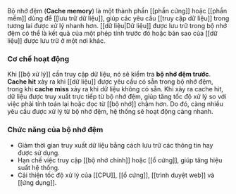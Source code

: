 Bộ nhớ đệm (**Cache memory**) là một thành phần [[phần cứng]] hoặc [[phần mềm]] dùng để [[lưu trữ dữ liệu]], giúp các yêu cầu [[truy cập dữ liệu]] trong tương lai được xử lý nhanh hơn. [[dữ liệu|Dữ liệu]] được lưu trữ trong bộ nhớ đệm có thể là kết quả của một phép tính trước đó hoặc bản sao của [[dữ liệu]] được lưu trữ ở một nơi khác.

### Cơ chế hoạt động
Khi [[bộ xử lý]] cần truy cập dữ liệu, nó sẽ kiểm tra **bộ nhớ đệm trước**.
**Cache hit** xảy ra khi [[dữ liệu]] được yêu cầu có sẵn trong bộ nhớ đệm, trong khi **cache miss** xảy ra khi dữ liệu không có sẵn. Khi xảy ra cache hit, dữ liệu được truy xuất trực tiếp từ bộ nhớ đệm, giúp tăng tốc độ xử lý so với việc phải tính toán lại hoặc đọc từ [[bộ nhớ]] chậm hơn. Do đó, càng nhiều yêu cầu được xử lý từ bộ nhớ đệm, hệ thống sẽ hoạt động càng nhanh.

### Chức năng của bộ nhớ đệm
- Giảm thời gian truy xuất dữ liệu bằng cách lưu trữ các thông tin hay được sử dụng.
- Hạn chế việc truy cập [[bộ nhớ chính]] hoặc [[ổ cứng]], giúp tăng hiệu suất hệ thống.
- Cải thiện tốc độ xử lý của [[CPU]], [[ổ cứng]], [[trình duyệt web]] và [[ứng dụng]].
